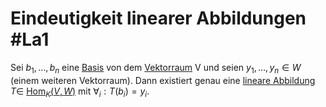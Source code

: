 # Eindeutigkeit linearer Abbildungen #La1 
Sei ${b_1,\dots,b_n}$ eine [Basis](Erzeugendensysten%20und%20Basis.md) von dem [Vektorraum](Vektorraum.md) V und seien $y_1,\dots,y_n\in W$ (einem weiteren Vektorraum). Dann existiert genau eine [lineare Abbildung](lineare%20Abbildung.md) $T\in$ [Hom$_K(V,W)$](Mengen%20von%20Linearen%20Abbildungen.md#Die%20Menge%20der%20linearen%20Abbildungen) mit $\forall_{i}:T(b_i)=y_i$.